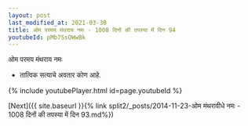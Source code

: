 ```yaml
---
layout: post
last_modified_at: 2021-03-30
title: ओम परमय मंथराय नमः - 1008 दिनों की तपस्या में दिन 94
youtubeId: pMb7SsOWwBk
---
```

 
 
 ओम परमय मंथराय नमः  
 
 -  तात्विक सत्याचे अवतार कोण आहे. 
 
  
 
  
 
 
 
 
 
 


{% include youtubePlayer.html id=page.youtubeId %}
 
[Next]({{ site.baseurl }}{% link  split2/_posts/2014-11-23-ओम मंथरावीधे नमः - 1008 दिनों की तपस्या में दिन 93.md%})
 
